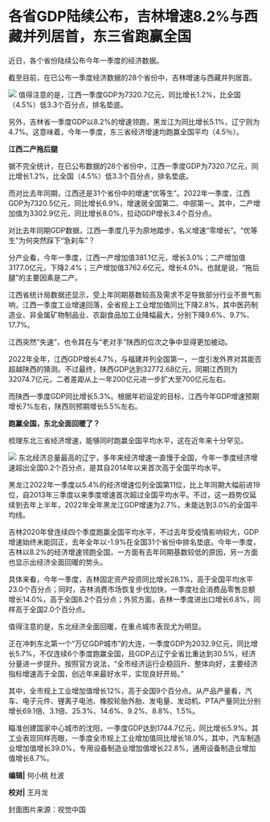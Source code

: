 # 各省GDP陆续公布，吉林增速8.2%与西藏并列居首，东三省跑赢全国

近日，各个省份陆续公布今年一季度的经济数据。

截至目前，在已公布一季度经济数据的28个省份中，吉林增速与西藏并列居首。

![](https://inews.gtimg.com/newsapp_bt/0/15784926377/1000)
值得注意的是，江西一季度GDP为7320.7亿元，同比增长1.2%，比全国（4.5%）低3.3个百分点，排名垫底。

另外，吉林省一季度GDP以8.2%的增速领跑，黑龙江为同比增长5.1%，辽宁则为4.7%。这意味着，今年一季度，东三省经济增速均跑赢全国平均（4.5％）。

**江西二产拖后腿**

据不完全统计，在已公布数据的28个省份中，江西一季度GDP为7320.7亿元，同比增长1.2%，比全国（4.5%）低3.3个百分点，排名垫底。

而对比去年同期，江西还是31个省份中的增速“优等生”。2022年一季度，江西GDP为7320.5亿元，同比增长6.9%，增速居全国第二、中部第一。其中，二产增加值为3302.9亿元，同比增长8.0%，拉动GDP增长3.4个百分点。

对比去年同期GDP数据，江西一季度几乎为原地踏步，名义增速“零增长”。“优等生”为何突然踩下“急刹车”？

分产业看，今年一季度，江西一产增加值381.1亿元，增长3.0%；二产增加值3177.0亿元，下降2.4%；三产增加值3762.6亿元，增长4.0%。也就是说，“拖后腿”的主要因素是二产。

江西省统计局数据还显示，受上年同期基数较高及需求不足导致部分行业不景气影响，江西一季度工业增速回落，全省规上工业增加值同比下降2.8%，其中医药制造业、非金属矿物制品业、农副食品加工业降幅最大，分别下降9.6%、9.7%、17.7%。

江西突然“失速”，也令其在与“老对手”陕西的位次之争中显得更加被动。

2022年全年，江西GDP增长4.7%，与福建并列全国第一，一度引发外界对其能否超越陕西的猜测。不过最终，陕西GDP达到32772.68亿元，同期江西则为32074.7亿元，二者差距从上一年200亿元进一步扩大至700亿元左右。

而陕西一季度GDP同比增长5.3%。根据年初设定的目标，江西今年GDP增速预期增长7%左右，陕西则预期增长5.5%左右。

**跑赢全国，东北全面回暖了？**

梳理东北三省经济增速，能够同时跑赢全国平均水平，这在近年来十分罕见。

![](https://inews.gtimg.com/newsapp_bt/0/15784926409/1000)
东北经济总量最高的辽宁，多年来经济增速一直慢于全国，今年一季度经济增速超出全国0.2个百分点，是其自2014年以来首次高于全国平均水平。

黑龙江2022年一季度以5.4%的经济增速位列全国第11位，比上年同期大幅前进19位，自2013年三季度以来季度增速首次超过全国平均水平。不过，这一趋势仅延续到去年上半年，2022年全年黑龙江GDP增速为2.7%，未能达到3.0%的全国平均线。

吉林2020年曾连续四个季度跑赢全国平均水平，不过去年受疫情影响较大，GDP增速始终未能回正，去年全年以-1.9%在全国31个省份中排名垫底。今年一季度，吉林以8.2%的经济增速领跑全国，一方面有去年同期基数较低的原因，另一方面也显示出经济全面回暖的势头。

具体来看，今年一季度，吉林固定资产投资同比增长28.1%，高于全国平均水平23.0个百分点；同时，吉林消费市场恢复步伐加快，一季度社会消费品零售总额增长14.0%，高于全国8.2个百分点；外贸方面，吉林一季度进出口增长6.8%，同样高于全国2.0个百分点。

值得注意的是，东北经济全面回暖，在重点城市表现尤为明显。

正在冲刺东北第一个“万亿GDP城市”的大连，一季度GDP为2032.9亿元，同比增长5.7%，不仅连续6个季度跑赢全国，且GDP占辽宁全省比重达到30.5%，经济分量进一步提升。按照官方说法，“全市经济运行企稳回升、整体向好，主要经济指标增速高于全国，创近年来最好水平，实现良好开局。”

其中，全市规上工业增加值增长12%，高于全国9个百分点。从产品产量看，汽车、电子元件、锂离子电池、橡胶轮胎外胎、发电量、发动机、PTA产量同比分别增长69.1倍、3.1倍、25.3%、14.6%、9.2%、8.8%、1.5%。

瞄准创建国家中心城市的沈阳，一季度GDP达到1744.7亿元，同比增长5.9%。其工业表现同样亮眼，一季度全市规上工业增加值同比增长18.0%，其中，汽车制造业增加值增长39.0%，专用设备制造业增加值增长22.8%，通用设备制造业增加值增长8.7%。

**编辑|** 何小桃 杜波

**校对|** 王月龙

封面图片来源：视觉中国

